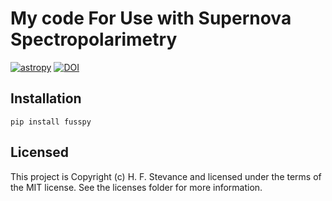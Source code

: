# My code For Use with Supernova Spectropolarimetry

[![astropy](http://img.shields.io/badge/powered%20by-AstroPy-orange.svg?style=flat)](http://www.astropy.org/)
[![DOI](https://zenodo.org/badge/79924113.svg)](https://zenodo.org/badge/latestdoi/79924113)

## Installation 

`pip install fusspy`

## Licensed

This project is Copyright (c) H. F. Stevance and licensed under the terms of the MIT license. See the licenses folder for more information.
